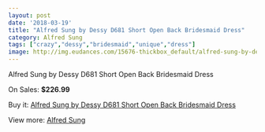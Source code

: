 ```yaml
---
layout: post
date: '2018-03-19'
title: "Alfred Sung by Dessy D681 Short Open Back Bridesmaid Dress"
category: Alfred Sung
tags: ["crazy","dessy","bridesmaid","unique","dress"]
image: http://img.eudances.com/15676-thickbox_default/alfred-sung-by-dessy-d681-short-open-back-bridesmaid-dress.jpg
---
```

Alfred Sung by Dessy D681 Short Open Back Bridesmaid Dress

On Sales: **$226.99**
<a href="https://www.eudances.com/en/alfred-sung/4629-alfred-sung-by-dessy-d681-short-open-back-bridesmaid-dress.html"><amp-img layout="responsive" width="600" height="600" src="//img.eudances.com/15676-thickbox_default/alfred-sung-by-dessy-d681-short-open-back-bridesmaid-dress.jpg" alt="Alfred Sung by Dessy D681 Short Open Back Bridesmaid Dress 0" /></a>
<a href="https://www.eudances.com/en/alfred-sung/4629-alfred-sung-by-dessy-d681-short-open-back-bridesmaid-dress.html"><amp-img layout="responsive" width="600" height="600" src="//img.eudances.com/15679-thickbox_default/alfred-sung-by-dessy-d681-short-open-back-bridesmaid-dress.jpg" alt="Alfred Sung by Dessy D681 Short Open Back Bridesmaid Dress 1" /></a>
<a href="https://www.eudances.com/en/alfred-sung/4629-alfred-sung-by-dessy-d681-short-open-back-bridesmaid-dress.html"><amp-img layout="responsive" width="600" height="600" src="//img.eudances.com/15678-thickbox_default/alfred-sung-by-dessy-d681-short-open-back-bridesmaid-dress.jpg" alt="Alfred Sung by Dessy D681 Short Open Back Bridesmaid Dress 2" /></a>
<a href="https://www.eudances.com/en/alfred-sung/4629-alfred-sung-by-dessy-d681-short-open-back-bridesmaid-dress.html"><amp-img layout="responsive" width="600" height="600" src="//img.eudances.com/15677-thickbox_default/alfred-sung-by-dessy-d681-short-open-back-bridesmaid-dress.jpg" alt="Alfred Sung by Dessy D681 Short Open Back Bridesmaid Dress 3" /></a>

Buy it: [Alfred Sung by Dessy D681 Short Open Back Bridesmaid Dress](https://www.eudances.com/en/alfred-sung/4629-alfred-sung-by-dessy-d681-short-open-back-bridesmaid-dress.html "Alfred Sung by Dessy D681 Short Open Back Bridesmaid Dress")

View more: [Alfred Sung](https://www.eudances.com/en/52-alfred-sung "Alfred Sung")